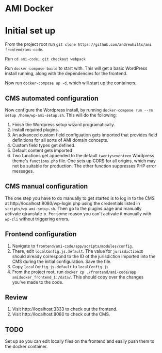 # AMI Docker

# Initial set up
From the project root run `git clone https://github.com/andrewhilts/ami frontend/ami-code`.

Run `cd ami-code; git checkout webpack`

Run `docker-compose build` to start with. This will get a basic WordPress install running, along with the dependencies for the frontend.

Now run `docker-compose up -d`, which will start up the containers.

## CMS automated configuration
Now configure the Wordpress install, by running `docker-compose run --rm setup /home/wp-ami-setup.sh`. This will do the following:

1. Finish the Wordpress setup wizard programatically.
1. Install required plugins.
1. An advanced custom field configuation gets imported that provides field definitions for all sorts of AMI domain concepts.
1. Custom field types get defined.
1. Default content gets imported
1. Two functions get appended to the default `twentyseventeen` Wordpress theme's `functions.php` file. One sets up CORS for all origins, which may not be suitable for production. The other function suppresses PHP error messages.

## CMS manual configuration
The one step you have to do manually to get started is to log in to the CMS at http://localhost:8080/wp-login.php using the credentials listed in `scripts/wp-ami-setup.sh`. Then go to the plugins page and manually activate qtranslate-x. For some reason you can't activate it manually with `wp-cli` without triggering errors.


## Frontend configuration
1. Navigate to `frontend/ami-code/app/scripts/modules/config`.
1. There, edit `localConfig.js.default`. The value for `jurisdictionID` should already correspond to the ID of the jurisdiction imported into the CMS during the initial configuration. Save the file.
1. Copy `localConfig.js.default` to `localConfig.js`
1. From the project root, run `docker cp ./frontend/ami-code/app amidocker_frontend_1:/data/`. This should copy over the changes you've made to the code.

## Review
1. Visit http://localhost:3333 to check out the frontend.
1. Visit http://localhost:8080 to check out the CMS.

## TODO
Set up so you can edit locally files on the frontend and easily push them to the docker container.